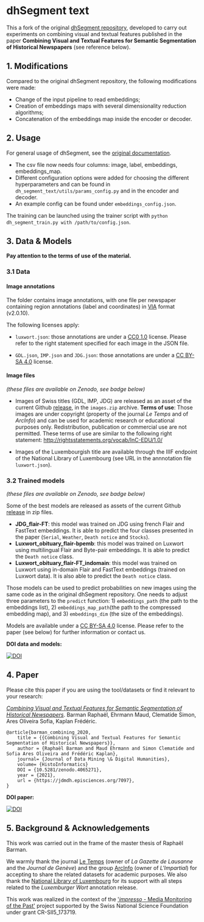 # dhSegment text

This a fork of the original [dhSegment repository](https://github.com/dhlab-epfl/dhSegment), developed to carry out experiments on combining visual and textual features published in the paper **Combining Visual and Textual Features for Semantic Segmentation of Historical Newspapers** (see reference below).


## 1. Modifications

Compared to the original dhSegment repository, the following modifications were made:

- Change of the input pipeline to read embeddings;
- Creation of embeddings maps with several dimensionality reduction algorithms;
- Concatenation of the embeddings map inside the encoder or decoder.

## 2. Usage
For general usage of dhSegment, see the [original documentation](https://dhsegment.readthedocs.io/).

- The csv file now needs four columns: image, label, embeddings, embeddings_map.
- Different configuration options were added for choosing the different hyperparameters and can be found in `dh_segment_text/utils/params_config.py` and in the encoder and decoder.
- An example config can be found under `embeddings_config.json`.

The training can be launched using the trainer script with `python dh_segment_train.py with /path/to/config.json`.

## 3. Data & Models

**Pay attention to the terms of use of the material.**

### 3.1 Data

#### Image annotations
The folder contains image annotations, with one file per newspaper containing region annotations (label and coordinates) in [VIA](http://www.robots.ox.ac.uk/~vgg/software/via/) format (v2.0.10). 

The following licenses apply:
- `luxwort.json`: those annotations are under a [CC0 1.0](https://creativecommons.org/publicdomain/zero/1.0/legalcode) license. Please refer to the right statement specified for each image in the JSON file.

- `GDL.json`, `IMP.json` and `JDG.json`: those annotations are under a [CC BY-SA 4.0](https://creativecommons.org/licenses/by-sa/4.0/legalcode) license.

#### Image files
*(these files are available on Zenodo, see badge below)*
- Images of Swiss titles  (GDL, IMP, JDG) are released as an asset of the current Github [release](https://github.com/dhlab-epfl/dhSegment-text/releases/tag/0.1), in the `images.zip` archive. 
  **Terms of use**: Those images are under copyright (property of the journal *Le Temps* and of *ArcInfo*) and can be used for academic research or educational purposes only. Redistribution, publication or commercial use are not permitted. These terms of use are similar to the following right statement: http://rightsstatements.org/vocab/InC-EDU/1.0/

- Images of the Luxembourgish title are available through the IIIF endpoint of the National Library of Luxembourg (see URL in the annnotation file `luxwort.json`).  

### 3.2 Trained models
*(these files are available on Zenodo, see badge below)*

Some of the best models are released as assets of the current Github [release](https://github.com/dhlab-epfl/dhSegment-text/releases/tag/0.1) in zip files.

- **JDG_flair-FT**: this model was trained on JDG using french Flair and FastText embeddings. It is able to predict the four classes presented in the paper (`Serial`, `Weather`, `Death notice` and `Stocks`).
- **Luxwort_obituary_flair-bpemb**: this model was trained on Luxwort using multilingual Flair and Byte-pair embeddings. It is able to predict the `Death notice` class.
- **Luxwort_obituary_flair-FT_indomain**: this model was trained on Luxwort using in-domain Flair and FastText embeddings (trained on Luxwort data). It is also able to predict the `Death notice` class.

Those models can be used to predict probabilities on new images using the same code as in the original dhSegment repository.
One needs to adjust three parameters to the `predict` function: 1)  `embeddings_path` (the path to the embeddings list), 2) `embeddings_map_path`(the path to the compressed embedding map), and 3) `embeddings_dim` (the size of the embeddings).

Models are available under a [CC BY-SA 4.0](https://creativecommons.org/licenses/by-sa/4.0/) license. Please refer to the paper (see below) for further information or contact us.

**DOI data and models:**

[![DOI](https://zenodo.org/badge/DOI/10.5281/zenodo.3706863.svg)](https://doi.org/10.5281/zenodo.3706863)


## 4. Paper

Please cite this paper if you are using the tool/datasets or find it relevant to your research:  

[*Combining Visual and Textual Features for Semantic Segmentation of Historical Newspapers*](https://infoscience.epfl.ch/record/282863?&ln=en). Barman Raphaël, Ehrmann Maud, Clematide Simon, Ares Oliveira Sofia, Kaplan Frédéric. 


```
@article{barman_combining_2020,
    title = {{Combining Visual and Textual Features for Semantic Segmentation of Historical Newspapers}},
    author = {Raphaël Barman and Maud Ehrmann and Simon Clematide and Sofia Ares Oliveira and Frédéric Kaplan},
    journal= {Journal of Data Mining \& Digital Humanities},
    volume= {HistoInformatics}
    DOI = {10.5281/zenodo.4065271},
    year = {2021},
    url = {https://jdmdh.episciences.org/7097},
}
```
**DOI paper:**  

[![DOI](https://zenodo.org/badge/DOI/10.5281/zenodo.4065271.svg)](https://doi.org/10.5281/zenodo.4065271)


## 5. Background & Acknowledgements

This work was carried out in the frame of the master thesis of Raphaël Barman.

We warmly thank the journal [Le Temps](https://letemps.ch) (owner of *La Gazette de Lausanne* and the *Journal de Genève*) and the group [ArcInfo](https://www.arcinfo.ch/) (owner of *L'Impartial*) for accepting to share the related datasets for academic purposes. We also thank the [National Library of Luxembourg](https://bnl.public.lu/fr.html) for its support with all steps related to the *Luxemburger Wort* annotation release.

This work was realized in the context of the ['*impresso* - Media Monitoring of the Past'](https://impresso-project.ch) project supported by the Swiss National Science Foundation under grant CR-SII5_173719.


